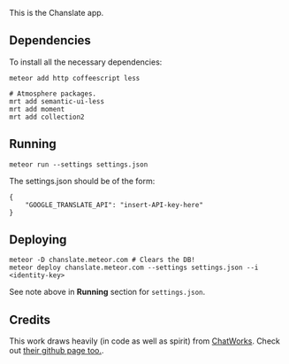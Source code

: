 This is the Chanslate app.

## Dependencies

To install all the necessary dependencies:

    meteor add http coffeescript less

    # Atmosphere packages.
    mrt add semantic-ui-less
    mrt add moment
    mrt add collection2

## Running

    meteor run --settings settings.json

The settings.json should be of the form:

    {
        "GOOGLE_TRANSLATE_API": "insert-API-key-here"
    }


## Deploying

    meteor -D chanslate.meteor.com # Clears the DB!
    meteor deploy chanslate.meteor.com --settings settings.json --i <identity-key>

See note above in **Running** section for `settings.json`.

## Credits

This work draws heavily (in code as well as spirit) from [ChatWorks](http://chatworks.in/). Check out [their github page too.](https://github.com/Pent/chatworks).
